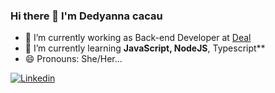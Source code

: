 ### Hi there 👋 I'm Dedyanna cacau

- 🔭 I’m currently working as Back-end Developer at [Deal](https://www.linkedin.com/company/deal/mycompany/)
- 🌱 I’m currently learning **JavaScript, NodeJS**, Typescript**
- 😄 Pronouns: She/Her...

[![Linkedin](https://img.shields.io/badge/-LinkedIn-060606?style=flat&labelColor=0D0D0D&logo=Linkedin&Color=white)](https://www.linkedin.com/in/dedyanna-cacau/)
